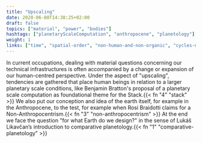 ```yaml
---
title: "Upscaling"
date: 2020-06-08T14:38:25+02:00
draft: false
topics: ["material", "power", "bodies"]
hashtags: ["planetaryScaleComputation", "anthropocene", "planetology"]
weight: 1
links: ["time", "spatial-order", "non-human-and-non-organic", "cycles-networks-ecologies"]
---
```


In current occupations, dealing with material questions concerning our technical infrastructures is often accompanied by a change or expansion of our human-centred perspective. Under the aspect of "upscaling", tendencies are gathered that place human beings in relation to a larger planetary scale conditions, like Benjamin Bratton's proposal of a planetary scale computation as foundational theme for the Stack.{{< fn "4" "stack" >}} We also put our conception and idea of the earth itself, for example in the Anthropocene, to the test, for example when Rosi Braidotti claims for a Non-Anthropocentrism.{{< fn "3" "non-anthropocentrism" >}} At the end we face the question "for what Earth do we design?" in the sense of Lukáš Likavčan’s introduction to comparative planetology.{{< fn "1" "comparative-planetology" >}}